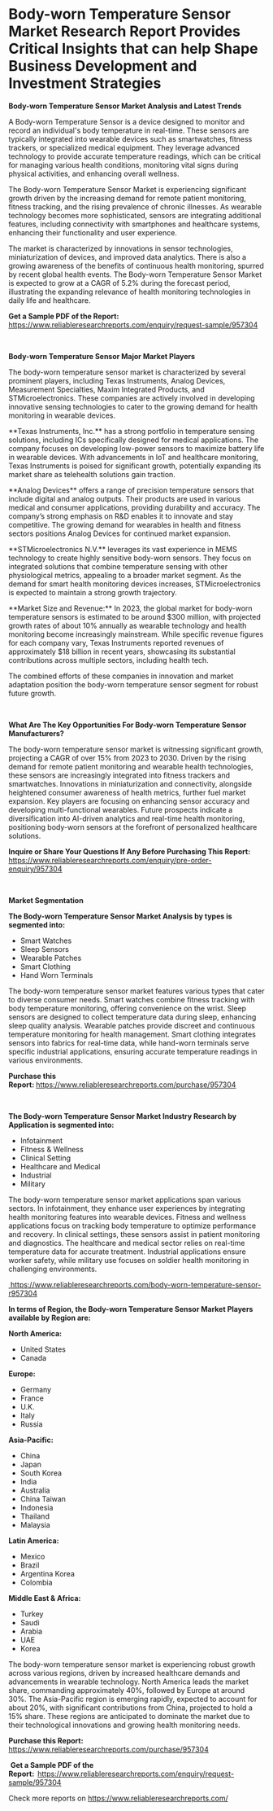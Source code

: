 <p><h1>Body-worn Temperature Sensor Market Research Report Provides Critical Insights that can help Shape Business Development and Investment Strategies</h1></p><p><strong>Body-worn Temperature Sensor Market Analysis and Latest Trends</strong></p>
<p><p>A Body-worn Temperature Sensor is a device designed to monitor and record an individual's body temperature in real-time. These sensors are typically integrated into wearable devices such as smartwatches, fitness trackers, or specialized medical equipment. They leverage advanced technology to provide accurate temperature readings, which can be critical for managing various health conditions, monitoring vital signs during physical activities, and enhancing overall wellness.</p><p>The Body-worn Temperature Sensor Market is experiencing significant growth driven by the increasing demand for remote patient monitoring, fitness tracking, and the rising prevalence of chronic illnesses. As wearable technology becomes more sophisticated, sensors are integrating additional features, including connectivity with smartphones and healthcare systems, enhancing their functionality and user experience. </p><p>The market is characterized by innovations in sensor technologies, miniaturization of devices, and improved data analytics. There is also a growing awareness of the benefits of continuous health monitoring, spurred by recent global health events. The Body-worn Temperature Sensor Market is expected to grow at a CAGR of 5.2% during the forecast period, illustrating the expanding relevance of health monitoring technologies in daily life and healthcare.</p></p>
<p><strong>Get a Sample PDF of the Report:&nbsp;</strong> <a href="https://www.reliableresearchreports.com/enquiry/request-sample/957304?utm_campaign=2098&utm_medium=2&utm_source=Github&utm_content=ia&utm_term=21032025&utm_id=body-worn-temperature-sensor">https://www.reliableresearchreports.com/enquiry/request-sample/957304</a></p>
<p>&nbsp;</p>
<p><strong>Body-worn Temperature Sensor Major Market Players</strong></p>
<p><p>The body-worn temperature sensor market is characterized by several prominent players, including Texas Instruments, Analog Devices, Measurement Specialties, Maxim Integrated Products, and STMicroelectronics. These companies are actively involved in developing innovative sensing technologies to cater to the growing demand for health monitoring in wearable devices.</p><p>**Texas Instruments, Inc.** has a strong portfolio in temperature sensing solutions, including ICs specifically designed for medical applications. The company focuses on developing low-power sensors to maximize battery life in wearable devices. With advancements in IoT and healthcare monitoring, Texas Instruments is poised for significant growth, potentially expanding its market share as telehealth solutions gain traction.</p><p>**Analog Devices** offers a range of precision temperature sensors that include digital and analog outputs. Their products are used in various medical and consumer applications, providing durability and accuracy. The company’s strong emphasis on R&D enables it to innovate and stay competitive. The growing demand for wearables in health and fitness sectors positions Analog Devices for continued market expansion.</p><p>**STMicroelectronics N.V.** leverages its vast experience in MEMS technology to create highly sensitive body-worn sensors. They focus on integrated solutions that combine temperature sensing with other physiological metrics, appealing to a broader market segment. As the demand for smart health monitoring devices increases, STMicroelectronics is expected to maintain a strong growth trajectory.</p><p>**Market Size and Revenue:** In 2023, the global market for body-worn temperature sensors is estimated to be around $300 million, with projected growth rates of about 10% annually as wearable technology and health monitoring become increasingly mainstream. While specific revenue figures for each company vary, Texas Instruments reported revenues of approximately $18 billion in recent years, showcasing its substantial contributions across multiple sectors, including health tech. </p><p>The combined efforts of these companies in innovation and market adaptation position the body-worn temperature sensor segment for robust future growth.</p></p>
<p>&nbsp;</p>
<p><strong>What Are The Key Opportunities For Body-worn Temperature Sensor Manufacturers?</strong></p>
<p><p>The body-worn temperature sensor market is witnessing significant growth, projecting a CAGR of over 15% from 2023 to 2030. Driven by the rising demand for remote patient monitoring and wearable health technologies, these sensors are increasingly integrated into fitness trackers and smartwatches. Innovations in miniaturization and connectivity, alongside heightened consumer awareness of health metrics, further fuel market expansion. Key players are focusing on enhancing sensor accuracy and developing multi-functional wearables. Future prospects indicate a diversification into AI-driven analytics and real-time health monitoring, positioning body-worn sensors at the forefront of personalized healthcare solutions.</p></p>
<p><strong>Inquire or Share Your Questions If Any Before Purchasing This Report:</strong> <a href="https://www.reliableresearchreports.com/enquiry/pre-order-enquiry/957304?utm_campaign=2098&utm_medium=2&utm_source=Github&utm_content=ia&utm_term=21032025&utm_id=body-worn-temperature-sensor">https://www.reliableresearchreports.com/enquiry/pre-order-enquiry/957304</a></p>
<p>&nbsp;</p>
<p><strong>Market Segmentation</strong></p>
<p><strong>The Body-worn Temperature Sensor Market Analysis by types is segmented into:</strong></p>
<p><ul><li>Smart Watches</li><li>Sleep Sensors</li><li>Wearable Patches</li><li>Smart Clothing</li><li>Hand Worn Terminals</li></ul></p>
<p><p>The body-worn temperature sensor market features various types that cater to diverse consumer needs. Smart watches combine fitness tracking with body temperature monitoring, offering convenience on the wrist. Sleep sensors are designed to collect temperature data during sleep, enhancing sleep quality analysis. Wearable patches provide discreet and continuous temperature monitoring for health management. Smart clothing integrates sensors into fabrics for real-time data, while hand-worn terminals serve specific industrial applications, ensuring accurate temperature readings in various environments.</p></p>
<p><strong>Purchase this Report:&nbsp;</strong><a href="https://www.reliableresearchreports.com/purchase/957304?utm_campaign=2098&utm_medium=2&utm_source=Github&utm_content=ia&utm_term=21032025&utm_id=body-worn-temperature-sensor">https://www.reliableresearchreports.com/purchase/957304</a></p>
<p>&nbsp;</p>
<p><strong>The Body-worn Temperature Sensor Market Industry Research by Application is segmented into:</strong></p>
<p><ul><li>Infotainment</li><li>Fitness & Wellness</li><li>Clinical Setting</li><li>Healthcare and Medical</li><li>Industrial</li><li>Military</li></ul></p>
<p><p>The body-worn temperature sensor market applications span various sectors. In infotainment, they enhance user experiences by integrating health monitoring features into wearable devices. Fitness and wellness applications focus on tracking body temperature to optimize performance and recovery. In clinical settings, these sensors assist in patient monitoring and diagnostics. The healthcare and medical sector relies on real-time temperature data for accurate treatment. Industrial applications ensure worker safety, while military use focuses on soldier health monitoring in challenging environments.</p></p>
<p><a href="https://www.reliableresearchreports.com/body-worn-temperature-sensor-r957304?utm_campaign=2098&utm_medium=2&utm_source=Github&utm_content=ia&utm_term=21032025&utm_id=body-worn-temperature-sensor">&nbsp;https://www.reliableresearchreports.com/body-worn-temperature-sensor-r957304</a></p>
<p><strong>In terms of Region, the Body-worn Temperature Sensor Market Players available by Region are:</strong></p>
<p>
    <p> <strong> North America: </strong>
        <ul>
            <li>United States</li>
            <li>Canada</li>
        </ul>
        </p> 
    <p> <strong> Europe: </strong>
        <ul>
            <li>Germany</li>
            <li>France</li>
            <li>U.K.</li>
            <li>Italy</li>
            <li>Russia</li>
        </ul>
        </p> 
    <p> <strong> Asia-Pacific: </strong>
        <ul>
            <li>China</li>
            <li>Japan</li>
            <li>South Korea</li>
            <li>India</li>
            <li>Australia</li>
            <li>China Taiwan</li>
            <li>Indonesia</li>
            <li>Thailand</li>
            <li>Malaysia</li>
        </ul>
        </p> 
    <p> <strong> Latin America: </strong>
        <ul>
            <li>Mexico</li>
            <li>Brazil</li>
            <li>Argentina Korea</li>
            <li>Colombia</li>
        </ul>
        </p> 
    <p> <strong> Middle East & Africa: </strong>
        <ul>
            <li>Turkey</li>
            <li>Saudi</li>
            <li>Arabia</li>
            <li>UAE</li>
            <li>Korea</li>
        </ul>
    </p>
    </p>
<p><p>The body-worn temperature sensor market is experiencing robust growth across various regions, driven by increased healthcare demands and advancements in wearable technology. North America leads the market share, commanding approximately 40%, followed by Europe at around 30%. The Asia-Pacific region is emerging rapidly, expected to account for about 20%, with significant contributions from China, projected to hold a 15% share. These regions are anticipated to dominate the market due to their technological innovations and growing health monitoring needs.</p></p>
<p><strong>Purchase this Report: </strong><a href="https://www.reliableresearchreports.com/purchase/957304?utm_campaign=2098&utm_medium=2&utm_source=Github&utm_content=ia&utm_term=21032025&utm_id=body-worn-temperature-sensor">https://www.reliableresearchreports.com/purchase/957304</a></p>
<p>&nbsp;<strong>Get a Sample PDF of the Report:&nbsp;&nbsp;</strong><a href="https://www.reliableresearchreports.com/enquiry/request-sample/957304?utm_campaign=2098&utm_medium=2&utm_source=Github&utm_content=ia&utm_term=21032025&utm_id=body-worn-temperature-sensor">https://www.reliableresearchreports.com/enquiry/request-sample/957304</a></p>
<p><strong></strong></p>
<p>Check more reports on <a href="https://www.reliableresearchreports.com/?utm_campaign=2098&utm_medium=2&utm_source=Github&utm_content=ia&utm_term=21032025&utm_id=body-worn-temperature-sensor">https://www.reliableresearchreports.com/</a></p>